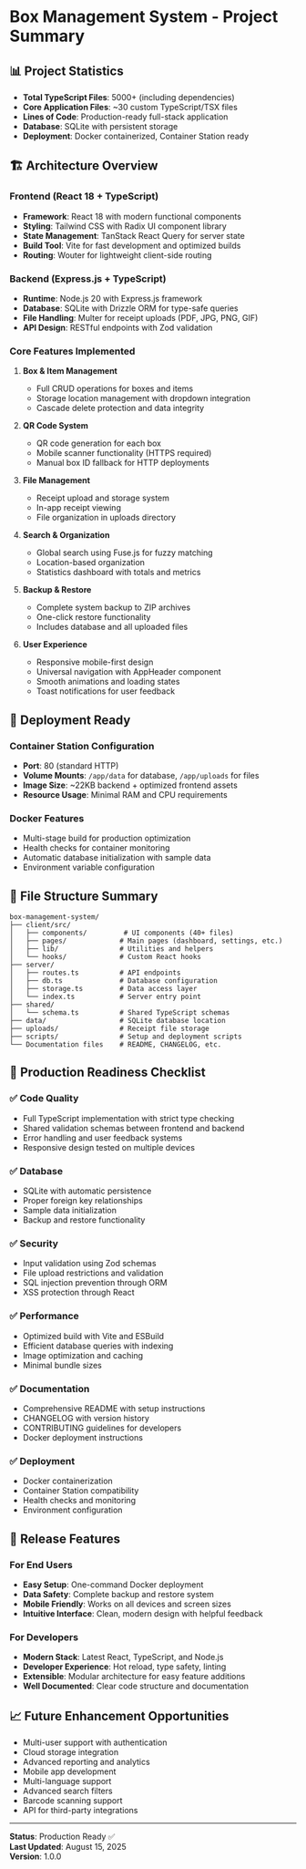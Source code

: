 # Box Management System - Project Summary

## 📊 Project Statistics
- **Total TypeScript Files**: 5000+ (including dependencies)
- **Core Application Files**: ~30 custom TypeScript/TSX files
- **Lines of Code**: Production-ready full-stack application
- **Database**: SQLite with persistent storage
- **Deployment**: Docker containerized, Container Station ready

## 🏗️ Architecture Overview

### Frontend (React 18 + TypeScript)
- **Framework**: React 18 with modern functional components
- **Styling**: Tailwind CSS with Radix UI component library
- **State Management**: TanStack React Query for server state
- **Build Tool**: Vite for fast development and optimized builds
- **Routing**: Wouter for lightweight client-side routing

### Backend (Express.js + TypeScript)
- **Runtime**: Node.js 20 with Express.js framework
- **Database**: SQLite with Drizzle ORM for type-safe queries
- **File Handling**: Multer for receipt uploads (PDF, JPG, PNG, GIF)
- **API Design**: RESTful endpoints with Zod validation

### Core Features Implemented
1. **Box & Item Management**
   - Full CRUD operations for boxes and items
   - Storage location management with dropdown integration
   - Cascade delete protection and data integrity

2. **QR Code System**
   - QR code generation for each box
   - Mobile scanner functionality (HTTPS required)
   - Manual box ID fallback for HTTP deployments

3. **File Management**
   - Receipt upload and storage system
   - In-app receipt viewing
   - File organization in uploads directory

4. **Search & Organization**
   - Global search using Fuse.js for fuzzy matching
   - Location-based organization
   - Statistics dashboard with totals and metrics

5. **Backup & Restore**
   - Complete system backup to ZIP archives
   - One-click restore functionality
   - Includes database and all uploaded files

6. **User Experience**
   - Responsive mobile-first design
   - Universal navigation with AppHeader component
   - Smooth animations and loading states
   - Toast notifications for user feedback

## 🐳 Deployment Ready

### Container Station Configuration
- **Port**: 80 (standard HTTP)
- **Volume Mounts**: `/app/data` for database, `/app/uploads` for files
- **Image Size**: ~22KB backend + optimized frontend assets
- **Resource Usage**: Minimal RAM and CPU requirements

### Docker Features
- Multi-stage build for production optimization
- Health checks for container monitoring
- Automatic database initialization with sample data
- Environment variable configuration

## 📁 File Structure Summary
```
box-management-system/
├── client/src/
│   ├── components/         # UI components (40+ files)
│   ├── pages/             # Main pages (dashboard, settings, etc.)
│   ├── lib/               # Utilities and helpers
│   └── hooks/             # Custom React hooks
├── server/
│   ├── routes.ts          # API endpoints
│   ├── db.ts              # Database configuration
│   ├── storage.ts         # Data access layer
│   └── index.ts           # Server entry point
├── shared/
│   └── schema.ts          # Shared TypeScript schemas
├── data/                  # SQLite database location
├── uploads/               # Receipt file storage
├── scripts/               # Setup and deployment scripts
└── Documentation files    # README, CHANGELOG, etc.
```

## 🎯 Production Readiness Checklist

### ✅ Code Quality
- Full TypeScript implementation with strict type checking
- Shared validation schemas between frontend and backend
- Error handling and user feedback systems
- Responsive design tested on multiple devices

### ✅ Database
- SQLite with automatic persistence
- Proper foreign key relationships
- Sample data initialization
- Backup and restore functionality

### ✅ Security
- Input validation using Zod schemas
- File upload restrictions and validation
- SQL injection prevention through ORM
- XSS protection through React

### ✅ Performance
- Optimized build with Vite and ESBuild
- Efficient database queries with indexing
- Image optimization and caching
- Minimal bundle sizes

### ✅ Documentation
- Comprehensive README with setup instructions
- CHANGELOG with version history
- CONTRIBUTING guidelines for developers
- Docker deployment instructions

### ✅ Deployment
- Docker containerization
- Container Station compatibility
- Health checks and monitoring
- Environment configuration

## 🚀 Release Features

### For End Users
- **Easy Setup**: One-command Docker deployment
- **Data Safety**: Complete backup and restore system
- **Mobile Friendly**: Works on all devices and screen sizes
- **Intuitive Interface**: Clean, modern design with helpful feedback

### For Developers
- **Modern Stack**: Latest React, TypeScript, and Node.js
- **Developer Experience**: Hot reload, type safety, linting
- **Extensible**: Modular architecture for easy feature additions
- **Well Documented**: Clear code structure and documentation

## 📈 Future Enhancement Opportunities
- Multi-user support with authentication
- Cloud storage integration
- Advanced reporting and analytics
- Mobile app development
- Multi-language support
- Advanced search filters
- Barcode scanning support
- API for third-party integrations

---

**Status**: Production Ready ✅  
**Last Updated**: August 15, 2025  
**Version**: 1.0.0